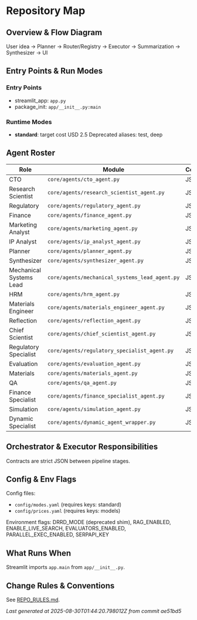 # Repository Map

## Overview & Flow Diagram
User idea → Planner → Router/Registry → Executor → Summarization → Synthesizer → UI

## Entry Points & Run Modes

### Entry Points
- streamlit_app: `app.py`
- package_init: `app/__init__.py:main`


### Runtime Modes
- **standard**: target cost USD 2.5
Deprecated aliases: test, deep

## Agent Roster
| Role | Module | Contract |
| --- | --- | --- |
| CTO | `core/agents/cto_agent.py` | JSON |
| Research Scientist | `core/agents/research_scientist_agent.py` | JSON |
| Regulatory | `core/agents/regulatory_agent.py` | JSON |
| Finance | `core/agents/finance_agent.py` | JSON |
| Marketing Analyst | `core/agents/marketing_agent.py` | JSON |
| IP Analyst | `core/agents/ip_analyst_agent.py` | JSON |
| Planner | `core/agents/planner_agent.py` | JSON |
| Synthesizer | `core/agents/synthesizer_agent.py` | JSON |
| Mechanical Systems Lead | `core/agents/mechanical_systems_lead_agent.py` | JSON |
| HRM | `core/agents/hrm_agent.py` | JSON |
| Materials Engineer | `core/agents/materials_engineer_agent.py` | JSON |
| Reflection | `core/agents/reflection_agent.py` | JSON |
| Chief Scientist | `core/agents/chief_scientist_agent.py` | JSON |
| Regulatory Specialist | `core/agents/regulatory_specialist_agent.py` | JSON |
| Evaluation | `core/agents/evaluation_agent.py` | JSON |
| Materials | `core/agents/materials_agent.py` | JSON |
| QA | `core/agents/qa_agent.py` | JSON |
| Finance Specialist | `core/agents/finance_specialist_agent.py` | JSON |
| Simulation | `core/agents/simulation_agent.py` | JSON |
| Dynamic Specialist | `core/agents/dynamic_agent_wrapper.py` | JSON |


## Orchestrator & Executor Responsibilities
Contracts are strict JSON between pipeline stages.

## Config & Env Flags
Config files:
- `config/modes.yaml` (requires keys: standard)
- `config/prices.yaml` (requires keys: models)


Environment flags: DRRD_MODE (deprecated shim), RAG_ENABLED, ENABLE_LIVE_SEARCH, EVALUATORS_ENABLED, PARALLEL_EXEC_ENABLED, SERPAPI_KEY

## What Runs When
Streamlit imports `app.main` from `app/__init__.py`.

## Change Rules & Conventions
See [REPO_RULES.md](REPO_RULES.md).

_Last generated at 2025-08-30T01:44:20.798012Z from commit ae51bd5_
